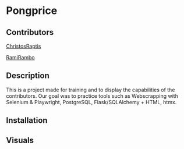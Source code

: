 # Pongprice

## Contributors

[ChristosRaptis](https://github.com/ChristosRaptis)

[RamiRambo](https://github.com/RamiRambo)

## Description

This is a project made for training and to display the capabilities of the contributors. Our goal was to practice tools such as Webscrapping with Selenium & Playwright, PostgreSQL, Flask/SQLAlchemy + HTML, htmx.   




## Installation

## Visuals